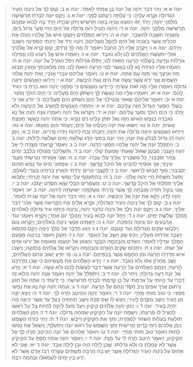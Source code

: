 > יונה א א: וַיְהִי דְּבַר יְהוָה אֶל יוֹנָה בֶן אֲמִתַּי לֵאמֹר.
> יונה א ב: קוּם לֵךְ אֶל נִינְוֵה הָעִיר הַגְּדוֹלָה וּקְרָא עָלֶיהָ:  כִּי עָלְתָה רָעָתָם לְפָנָי.
> יונה א ג: וַיָּקָם יוֹנָה לִבְרֹחַ תַּרְשִׁישָׁה מִלִּפְנֵי יְהוָה; וַיֵּרֶד יָפוֹ וַיִּמְצָא אֳנִיָּה בָּאָה תַרְשִׁישׁ וַיִּתֵּן שְׂכָרָהּ וַיֵּרֶד בָּהּ לָבוֹא עִמָּהֶם תַּרְשִׁישָׁה מִלִּפְנֵי יְהוָה.
> יונה א ד: וַיהוָה הֵטִיל רוּחַ גְּדוֹלָה אֶל הַיָּם וַיְהִי סַעַר גָּדוֹל בַּיָּם; וְהָאֳנִיָּה חִשְּׁבָה לְהִשָּׁבֵר.
> יונה א ה: וַיִּירְאוּ הַמַּלָּחִים וַיִּזְעֲקוּ אִישׁ אֶל אֱלֹהָיו וַיָּטִלוּ אֶת הַכֵּלִים אֲשֶׁר בָּאֳנִיָּה אֶל הַיָּם לְהָקֵל מֵעֲלֵיהֶם; וְיוֹנָה יָרַד אֶל יַרְכְּתֵי הַסְּפִינָה וַיִּשְׁכַּב וַיֵּרָדַם.
> יונה א ו: וַיִּקְרַב אֵלָיו רַב הַחֹבֵל וַיֹּאמֶר לוֹ מַה לְּךָ נִרְדָּם; קוּם קְרָא אֶל אֱלֹהֶיךָ אוּלַי יִתְעַשֵּׁת הָאֱלֹהִים לָנוּ וְלֹא נֹאבֵד.
> יונה א ז: וַיֹּאמְרוּ אִישׁ אֶל רֵעֵהוּ לְכוּ וְנַפִּילָה גוֹרָלוֹת וְנֵדְעָה בְּשֶׁלְּמִי הָרָעָה הַזֹּאת לָנוּ; וַיַּפִּלוּ גּוֹרָלוֹת וַיִּפֹּל הַגּוֹרָל עַל יוֹנָה.
> יונה א ח: וַיֹּאמְרוּ אֵלָיו הַגִּידָה נָּא לָנוּ בַּאֲשֶׁר לְמִי הָרָעָה הַזֹּאת לָנוּ:  מַה מְּלַאכְתְּךָ וּמֵאַיִן תָּבוֹא מָה אַרְצֶךָ וְאֵי מִזֶּה עַם אָתָּה.
> יונה א ט: וַיֹּאמֶר אֲלֵיהֶם עִבְרִי אָנֹכִי; וְאֶת יְהוָה אֱלֹהֵי הַשָּׁמַיִם אֲנִי יָרֵא אֲשֶׁר עָשָׂה אֶת הַיָּם וְאֶת הַיַּבָּשָׁה.
> יונה א י: וַיִּירְאוּ הָאֲנָשִׁים יִרְאָה גְדוֹלָה וַיֹּאמְרוּ אֵלָיו מַה זֹּאת עָשִׂיתָ:  כִּי יָדְעוּ הָאֲנָשִׁים כִּי מִלִּפְנֵי יְהוָה הוּא בֹרֵחַ כִּי הִגִּיד לָהֶם.
> יונה א יא: וַיֹּאמְרוּ אֵלָיו מַה נַּעֲשֶׂה לָּךְ וְיִשְׁתֹּק הַיָּם מֵעָלֵינוּ:  כִּי הַיָּם הוֹלֵךְ וְסֹעֵר.
> יונה א יב: וַיֹּאמֶר אֲלֵיהֶם שָׂאוּנִי וַהֲטִילֻנִי אֶל הַיָּם וְיִשְׁתֹּק הַיָּם מֵעֲלֵיכֶם:  כִּי יוֹדֵעַ אָנִי כִּי בְשֶׁלִּי הַסַּעַר הַגָּדוֹל הַזֶּה עֲלֵיכֶם.
> יונה א יג: וַיַּחְתְּרוּ הָאֲנָשִׁים לְהָשִׁיב אֶל הַיַּבָּשָׁה וְלֹא יָכֹלוּ:  כִּי הַיָּם הוֹלֵךְ וְסֹעֵר עֲלֵיהֶם.
> יונה א יד: וַיִּקְרְאוּ אֶל יְהוָה וַיֹּאמְרוּ אָנָּה יְהוָה אַל נָא נֹאבְדָה בְּנֶפֶשׁ הָאִישׁ הַזֶּה וְאַל תִּתֵּן עָלֵינוּ דָּם נָקִיא:  כִּי אַתָּה יְהוָה כַּאֲשֶׁר חָפַצְתָּ עָשִׂיתָ.
> יונה א טו: וַיִּשְׂאוּ אֶת יוֹנָה וַיְטִלֻהוּ אֶל הַיָּם; וַיַּעֲמֹד הַיָּם מִזַּעְפּוֹ.
> יונה א טז: וַיִּירְאוּ הָאֲנָשִׁים יִרְאָה גְדוֹלָה אֶת יְהוָה; וַיִּזְבְּחוּ זֶבַח לַיהוָה וַיִּדְּרוּ נְדָרִים.
> יונה ב א: וַיְמַן יְהוָה דָּג גָּדוֹל לִבְלֹעַ אֶת יוֹנָה; וַיְהִי יוֹנָה בִּמְעֵי הַדָּג שְׁלֹשָׁה יָמִים וּשְׁלֹשָׁה לֵילוֹת.
> יונה ב ב: וַיִּתְפַּלֵּל יוֹנָה אֶל יְהוָה אֱלֹהָיו מִמְּעֵי הַדָּגָה.
> יונה ב ג: וַיֹּאמֶר קָרָאתִי מִצָּרָה לִי אֶל יְהוָה וַיַּעֲנֵנִי; מִבֶּטֶן שְׁאוֹל שִׁוַּעְתִּי שָׁמַעְתָּ קוֹלִי.
> יונה ב ד: וַתַּשְׁלִיכֵנִי מְצוּלָה בִּלְבַב יַמִּים וְנָהָר יְסֹבְבֵנִי; כָּל מִשְׁבָּרֶיךָ וְגַלֶּיךָ עָלַי עָבָרוּ.
> יונה ב ה: וַאֲנִי אָמַרְתִּי נִגְרַשְׁתִּי מִנֶּגֶד עֵינֶיךָ; אַךְ אוֹסִיף לְהַבִּיט אֶל הֵיכַל קָדְשֶׁךָ.
> יונה ב ו: אֲפָפוּנִי מַיִם עַד נֶפֶשׁ תְּהוֹם יְסֹבְבֵנִי; סוּף חָבוּשׁ לְרֹאשִׁי.
> יונה ב ז: לְקִצְבֵי הָרִים יָרַדְתִּי הָאָרֶץ בְּרִחֶיהָ בַעֲדִי לְעוֹלָם; וַתַּעַל מִשַּׁחַת חַיַּי יְהוָה אֱלֹהָי.
> יונה ב ח: בְּהִתְעַטֵּף עָלַי נַפְשִׁי אֶת יְהוָה זָכָרְתִּי; וַתָּבוֹא אֵלֶיךָ תְּפִלָּתִי אֶל הֵיכַל קָדְשֶׁךָ.
> יונה ב ט: מְשַׁמְּרִים הַבְלֵי שָׁוְא חַסְדָּם יַעֲזֹבוּ.
> יונה ב י: וַאֲנִי בְּקוֹל תּוֹדָה אֶזְבְּחָה לָּךְ אֲשֶׁר נָדַרְתִּי אֲשַׁלֵּמָה:  יְשׁוּעָתָה לַיהוָה.
> יונה ב יא: וַיֹּאמֶר יְהוָה לַדָּג; וַיָּקֵא אֶת יוֹנָה אֶל הַיַּבָּשָׁה.
> יונה ג א: וַיְהִי דְבַר יְהוָה אֶל יוֹנָה שֵׁנִית לֵאמֹר.
> יונה ג ב: קוּם לֵךְ אֶל נִינְוֵה הָעִיר הַגְּדוֹלָה; וּקְרָא אֵלֶיהָ אֶת הַקְּרִיאָה אֲשֶׁר אָנֹכִי דֹּבֵר אֵלֶיךָ.
> יונה ג ג: וַיָּקָם יוֹנָה וַיֵּלֶךְ אֶל נִינְוֵה כִּדְבַר יְהוָה; וְנִינְוֵה הָיְתָה עִיר גְּדוֹלָה לֵאלֹהִים מַהֲלַךְ שְׁלֹשֶׁת יָמִים.
> יונה ג ד: וַיָּחֶל יוֹנָה לָבוֹא בָעִיר מַהֲלַךְ יוֹם אֶחָד; וַיִּקְרָא וַיֹּאמַר עוֹד אַרְבָּעִים יוֹם וְנִינְוֵה נֶהְפָּכֶת.
> יונה ג ה: וַיַּאֲמִינוּ אַנְשֵׁי נִינְוֵה בֵּאלֹהִים; וַיִּקְרְאוּ צוֹם וַיִּלְבְּשׁוּ שַׂקִּים מִגְּדוֹלָם וְעַד קְטַנָּם.
> יונה ג ו: וַיִּגַּע הַדָּבָר אֶל מֶלֶךְ נִינְוֵה וַיָּקָם מִכִּסְאוֹ וַיַּעֲבֵר אַדַּרְתּוֹ מֵעָלָיו; וַיְכַס שַׂק וַיֵּשֶׁב עַל הָאֵפֶר.
> יונה ג ז: וַיַּזְעֵק וַיֹּאמֶר בְּנִינְוֵה מִטַּעַם הַמֶּלֶךְ וּגְדֹלָיו לֵאמֹר:  הָאָדָם וְהַבְּהֵמָה הַבָּקָר וְהַצֹּאן אַל יִטְעֲמוּ מְאוּמָה אַל יִרְעוּ וּמַיִם אַל יִשְׁתּוּ.
> יונה ג ח: וְיִתְכַּסּוּ שַׂקִּים הָאָדָם וְהַבְּהֵמָה וְיִקְרְאוּ אֶל אֱלֹהִים בְּחָזְקָה; וְיָשֻׁבוּ אִישׁ מִדַּרְכּוֹ הָרָעָה וּמִן הֶחָמָס אֲשֶׁר בְּכַפֵּיהֶם.
> יונה ג ט: מִי יוֹדֵעַ יָשׁוּב וְנִחַם הָאֱלֹהִים; וְשָׁב מֵחֲרוֹן אַפּוֹ וְלֹא נֹאבֵד.
> יונה ג י: וַיַּרְא הָאֱלֹהִים אֶת מַעֲשֵׂיהֶם כִּי שָׁבוּ מִדַּרְכָּם הָרָעָה; וַיִּנָּחֶם הָאֱלֹהִים עַל הָרָעָה אֲשֶׁר דִּבֶּר לַעֲשׂוֹת לָהֶם וְלֹא עָשָׂה.
> יונה ד א: וַיֵּרַע אֶל יוֹנָה רָעָה גְדוֹלָה; וַיִּחַר לוֹ.
> יונה ד ב: וַיִּתְפַּלֵּל אֶל יְהוָה וַיֹּאמַר אָנָּה יְהוָה הֲלוֹא זֶה דְבָרִי עַד הֱיוֹתִי עַל אַדְמָתִי עַל כֵּן קִדַּמְתִּי לִבְרֹחַ תַּרְשִׁישָׁה:  כִּי יָדַעְתִּי כִּי אַתָּה אֵל חַנּוּן וְרַחוּם אֶרֶךְ אַפַּיִם וְרַב חֶסֶד וְנִחָם עַל הָרָעָה.
> יונה ד ג: וְעַתָּה יְהוָה קַח נָא אֶת נַפְשִׁי מִמֶּנִּי:  כִּי טוֹב מוֹתִי מֵחַיָּי.
> יונה ד ד: וַיֹּאמֶר יְהוָה הַהֵיטֵב חָרָה לָךְ.
> יונה ד ה: וַיֵּצֵא יוֹנָה מִן הָעִיר וַיֵּשֶׁב מִקֶּדֶם לָעִיר; וַיַּעַשׂ לוֹ שָׁם סֻכָּה וַיֵּשֶׁב תַּחְתֶּיהָ בַּצֵּל עַד אֲשֶׁר יִרְאֶה מַה יִּהְיֶה בָּעִיר.
> יונה ד ו: וַיְמַן יְהוָה אֱלֹהִים קִיקָיוֹן וַיַּעַל מֵעַל לְיוֹנָה לִהְיוֹת צֵל עַל רֹאשׁוֹ לְהַצִּיל לוֹ מֵרָעָתוֹ; וַיִּשְׂמַח יוֹנָה עַל הַקִּיקָיוֹן שִׂמְחָה גְדוֹלָה.
> יונה ד ז: וַיְמַן הָאֱלֹהִים תּוֹלַעַת בַּעֲלוֹת הַשַּׁחַר לַמָּחֳרָת; וַתַּךְ אֶת הַקִּיקָיוֹן וַיִּיבָשׁ.
> יונה ד ח: וַיְהִי כִּזְרֹחַ הַשֶּׁמֶשׁ וַיְמַן אֱלֹהִים רוּחַ קָדִים חֲרִישִׁית וַתַּךְ הַשֶּׁמֶשׁ עַל רֹאשׁ יוֹנָה וַיִּתְעַלָּף; וַיִּשְׁאַל אֶת נַפְשׁוֹ לָמוּת וַיֹּאמֶר טוֹב מוֹתִי מֵחַיָּי.
> יונה ד ט: וַיֹּאמֶר אֱלֹהִים אֶל יוֹנָה הַהֵיטֵב חָרָה לְךָ עַל הַקִּיקָיוֹן; וַיֹּאמֶר הֵיטֵב חָרָה לִי עַד מָוֶת.
> יונה ד י: וַיֹּאמֶר יְהוָה אַתָּה חַסְתָּ עַל הַקִּיקָיוֹן אֲשֶׁר לֹא עָמַלְתָּ בּוֹ וְלֹא גִדַּלְתּוֹ:  שֶׁבִּן לַיְלָה הָיָה וּבִן לַיְלָה אָבָד.
> יונה ד יא: וַאֲנִי לֹא אָחוּס עַל נִינְוֵה הָעִיר הַגְּדוֹלָה אֲשֶׁר יֶשׁ בָּהּ הַרְבֵּה מִשְׁתֵּים עֶשְׂרֵה רִבּוֹ אָדָם אֲשֶׁר לֹא יָדַע בֵּין יְמִינוֹ לִשְׂמֹאלוֹ וּבְהֵמָה רַבָּה.
